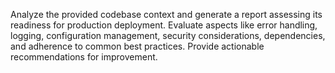 Analyze the provided codebase context and generate a report assessing its readiness for production deployment. Evaluate aspects like error handling, logging, configuration management, security considerations, dependencies, and adherence to common best practices. Provide actionable recommendations for improvement.
